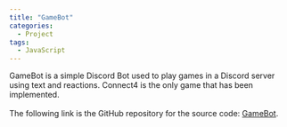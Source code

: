 ```yaml
---
title: "GameBot"
categories:
  - Project
tags:
  - JavaScript
---
```


GameBot is a simple Discord Bot used to play games in a Discord server using text and reactions. Connect4 is the only game that has been implemented. 
\
\
The following link is the GitHub repository for the source code: [GameBot].

[GameBot]: https://github.com/thedavidyau/gamebot